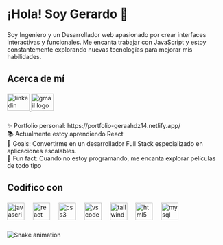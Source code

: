 <h1 align="left">¡Hola! Soy Gerardo 👋</h1>

###

<p align="left">Soy Ingeniero y un Desarrollador web apasionado por crear interfaces interactivas y funcionales. Me encanta trabajar con JavaScript y estoy constantemente explorando nuevas tecnologías para mejorar mis habilidades.</p>

###

<h2 align="left">Acerca de mí</h2>

###

<div align="left">
  <a href="www.linkedin.com/in/gerardo-antonio-ruelas-hernández-628b94289" target="_blank">
    <img src="https://raw.githubusercontent.com/maurodesouza/profile-readme-generator/master/src/assets/icons/social/linkedin/default.svg" width="52" height="40" alt="linkedin logo"  />
  </a>
  <a href="gahdz14@gmail.com" target="_blank">
    <img src="https://raw.githubusercontent.com/maurodesouza/profile-readme-generator/master/src/assets/icons/social/gmail/default.svg" width="52" height="40" alt="gmail logo"  />
  </a>
</div>

###

<p align="left">✨ Portfolio personal: https://portfolio-geraahdz14.netlify.app/<br>📚 Actualmente estoy aprendiendo React<br>🎯 Goals: Convertirme en un desarrollador Full Stack especializado en aplicaciones escalables.<br>🎲 Fun fact: Cuando no estoy programando, me encanta explorar películas de todo tipo</p>

###

<h2 align="left">Codifico con</h2>

###

<div align="left">
  <img src="https://cdn.jsdelivr.net/gh/devicons/devicon/icons/javascript/javascript-original.svg" height="40" alt="javascript logo"  />
  <img width="12" />
  <img src="https://cdn.jsdelivr.net/gh/devicons/devicon/icons/react/react-original.svg" height="40" alt="react logo"  />
  <img width="12" />
  <img src="https://cdn.jsdelivr.net/gh/devicons/devicon/icons/css3/css3-original.svg" height="40" alt="css3 logo"  />
  <img width="12" />
  <img src="https://cdn.jsdelivr.net/gh/devicons/devicon/icons/vscode/vscode-original.svg" height="40" alt="vscode logo"  />
  <img width="12" />
  <img src="https://cdn.jsdelivr.net/gh/devicons/devicon/icons/tailwindcss/tailwindcss-original-wordmark.svg" height="40" alt="tailwindcss logo"  />
  <img width="12" />
  <img src="https://cdn.jsdelivr.net/gh/devicons/devicon/icons/html5/html5-original.svg" height="40" alt="html5 logo"  />
  <img width="12" />
  <img src="https://cdn.jsdelivr.net/gh/devicons/devicon/icons/mysql/mysql-original.svg" height="40" alt="mysql logo"  />
</div>

###

<img src="https://raw.githubusercontent.com/GerardoARHernandez/GerardoARHernandez/output/snake.svg" alt="Snake animation" />

###
